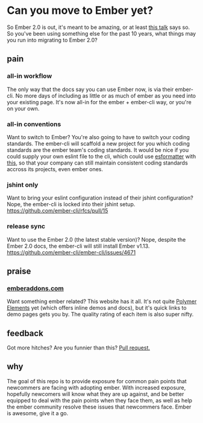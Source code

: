 # Can you move to Ember yet?

So Ember 2.0 is out, it's meant to be amazing, or at least [this talk](https://www.youtube.com/watch?v=maAWS8URMJs) says so. So you've been using something else for the past 10 years, what things may you run into migrating to Ember 2.0?


## pain


### all-in workflow
The only way that the docs say you can use Ember now, is via their ember-cli. No more days of including as little or as much of ember as you need into your existing page. It's now all-in for the ember + ember-cli way, or you're on your own.


### all-in conventions
Want to switch to Ember? You're also going to have to switch your coding standards. The ember-cli will scaffold a new project for you which coding standards are the ember team's coding standards. It would be nice if you could supply your own eslint file to the cli, which could use [esformatter](https://github.com/millermedeiros/esformatter/) with [this](https://github.com/flet/eslint-to-esformatter), so that your company can still maintain consistent coding standards accross its projects, even ember ones.


### jshint only
Want to bring your eslint configuration instead of their jshint configuration? Nope, the ember-cli is locked into their jshint setup. https://github.com/ember-cli/rfcs/pull/15


### release sync
Want to use the Ember 2.0 (the latest stable version)? Nope, despite the Ember 2.0 docs, the ember-cli will still install Ember v1.13. https://github.com/ember-cli/ember-cli/issues/4671


## praise

### [emberaddons.com](http://www.emberaddons.com)
Want something ember related? This website has it all. It's not quite [Polymer Elements](https://elements.polymer-project.org) yet (which offers inline demos and docs), but it's quick links to demo pages gets you by. The quality rating of each item is also super nifty.



## feedback

Got more hitches? Are you funnier than this? [Pull request.](https://github.com/balupton/can-you-move-to-ember-yet/edit/master/README.md)

## why

The goal of this repo is to provide exposure for common pain points that newcommers are facing with adopting ember. With increased exposure, hopefully newcomers will know what they are up against, and be better equipped to deal with the pain points when they face them, as well as help the ember community resolve these issues that newcommers face. Ember is awesome, give it a go.
